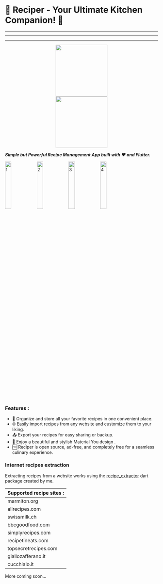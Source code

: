 # 🍳 Reciper - Your Ultimate Kitchen Companion! 📱

---

---
---
<a href='https://apt.izzysoft.de/fdroid/index/apk/jdm.apps.reciper/'>
  <center><img src="https://github.com/judemont/reciper/assets/96385330/9ee04ade-5eef-4a74-953a-5d075c3bb419" width="170"></center>
</a>

<a href='https://play.google.com/store/apps/details?id=jdm.apps.reciper'>
  <center><img src="https://github.com/judemont/reciper/assets/96385330/1e08569e-4450-4ba4-ac56-b06b43bb445a" width="170"></center>
</a>



**_Simple but Powerful Recipe Management App built with ❤️ and Flutter._**

<img src="https://github.com/judemont/reciper/assets/96385330/a8534623-ef3f-489b-8c4d-1e6ea41cd7a7" width="20%" alt="1">
<img src="https://github.com/judemont/reciper/assets/96385330/ba7304e5-8727-45cb-acc8-9f4f31a3612e"  width="20%" alt="2">
<img src="https://github.com/judemont/reciper/assets/96385330/f891a1ca-8f59-415a-8bc2-4546e94e99de" width="20%"  alt="3">
<img src="https://github.com/judemont/reciper/assets/96385330/2cb77247-15bb-4e49-8026-d28a6ca95f30" width="20%"  alt="4">



### Features :

- 📝 Organize and store all your favorite recipes in one convenient place.
- 🌐 Easily import recipes from any website and customize them to your liking.
- 📤 Export your recipes for easy sharing or backup.
- 🎨 Enjoy a beautiful and stylish Material You design .
- 🆓 Reciper is open source, ad-free, and completely free for a seamless culinary experience.

### Internet recipes extraction

Extracting recipes from a website works using the [recipe_extractor](https://github.com/judemont/recipe_extractor) dart package created by me.


| Supported recipe sites : |
| ------------------------ |
| marmiton.org             |
| allrecipes.com           |
| swissmilk.ch             |
| bbcgoodfood.com          |
| simplyrecipes.com        |
| recipetineats.com        |
| topsecretrecipes.com     |
| giallozafferano.it       |
| cucchiaio.it             |

More coming soon...
